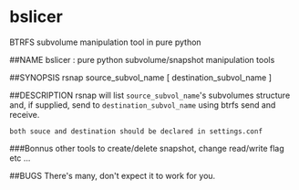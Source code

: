 bslicer
=======

BTRFS subvolume manipulation tool in pure python

##NAME
     bslicer : pure python subvolume/snapshot manipulation tools

##SYNOPSIS
     rsnap source_subvol_name [ destination_subvol_name ]

##DESCRIPTION
    rsnap will list `source_subvol_name`'s subvolumes structure and, if
    supplied, send to `destination_subvol_name` using btrfs send and receive.

    both souce and destination should be declared in settings.conf

###Bonnus
    other tools to create/delete snapshot, change read/write flag etc ...

##BUGS
    There's many, don't expect it to work for you.
